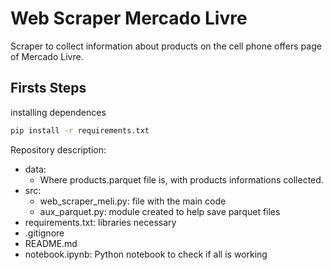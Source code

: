 # Web Scraper Mercado Livre
Scraper to collect information about products on the cell phone offers page of Mercado Livre.


Firsts Steps
-----------

installing dependences 

```bash
pip install -r requirements.txt
```


Repository description:
- data: 
    - Where products.parquet file is, with products informations collected.
- src:
    - web_scraper_meli.py: file with the main code
    - aux_parquet.py: module created to help save parquet files
- requirements.txt: libraries necessary
- .gitignore
- README.md
- notebook.ipynb: Python notebook to check if all is working

